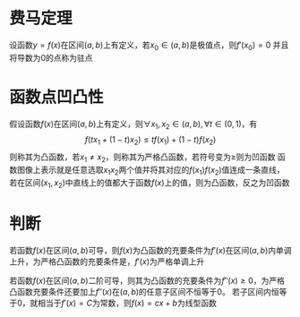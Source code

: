 # 费马定理
设函数$y = f(x)$在区间$(a,b)$上有定义，若$x_0 \in  (a,b)$是极值点，则$f'(x_0) = 0$
并且将导数为0的点称为驻点

# 函数点凹凸性
假设函数$f(x)$在区间$(a,b)$上有定义，则$\forall x_1,x_2 \in (a,b),\forall t \in (0,1)$，有
$$f(tx_1 + (1-t)x_2) \le tf(x_1) + (1-t)f(x_2)$$
则称其为凸函数，若$x_1 \neq x_2$，则称其为严格凸函数，若符号变为$\ge$则为凹函数
函数图像上表示就是任意选取$x_1x_2$两个值并将其对应的$f(x_1)f(x_2)$值连成一条直线，若在区间$(x_1,x_2)$中直线上的值都大于函数$f(x)$上的值，则为凸函数，反之为凹函数

# 判断
若函数$f(x)$在区间$(a,b)$可导，则$f(x)$为凸函数的充要条件为$f'(x)$在区间$(a,b)$内单调上升，为严格凸函数的充要条件是，$f'(x)$为严格单调上升

若函数$f(x)$在区间$(a,b)$二阶可导，则其为凸函数的充要条件为$f''(x) \ge 0$，为严格凸函数充要条件还要加上$f''(x)$在$(a,b)$的任意子区间不恒等于0。
若子区间内恒等于0，就相当于$f'(x) = C$为常数，则$f(x) = cx + b$为线型函数



